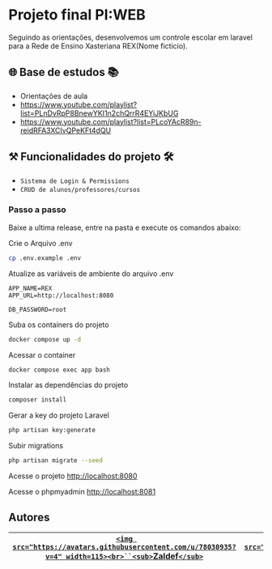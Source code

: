 # Projeto final PI:WEB

Seguindo as orientações, desenvolvemos um controle escolar em laravel para a Rede de Ensino Xasteriana REX(Nome ficticio).

## 🌐 Base de estudos 📚

- Orientações de aula
- https://www.youtube.com/playlist?list=PLnDvRpP8BnewYKI1n2chQrrR4EYiJKbUG
- https://www.youtube.com/playlist?list=PLcoYAcR89n-reidRFA3XCIvQPeKFt4dQU

## ⚒ Funcionalidades do projeto 🛠

- `Sistema de Login & Permissions`
- `CRUD de alunos/professores/cursos`

### Passo a passo

Baixe a ultima release, entre na pasta e execute os comandos abaixo:

Crie o Arquivo .env

```sh
cp .env.example .env
```

Atualize as variáveis de ambiente do arquivo .env

```dosini
APP_NAME=REX
APP_URL=http://localhost:8080

DB_PASSWORD=root
```

Suba os containers do projeto

```sh
docker compose up -d
```

Acessar o container

```sh
docker compose exec app bash
```

Instalar as dependências do projeto

```sh
composer install
```

Gerar a key do projeto Laravel

```sh
php artisan key:generate
```

Subir migrations

```sh
php artisan migrate --seed
```

Acesse o projeto
[http://localhost:8080](http://localhost:8080)

Acesse o phpmyadmin
[http://localhost:8081](http://localhost:8081)

## Autores

| [`<img src="https://avatars.githubusercontent.com/u/78030935?v=4" width=115><br>``<sub>`Zaldef`</sub>`](https://github.com/Zaldef) | [`<img src="https://avatars.githubusercontent.com/u/111884977?v=4" width=115><br>``<sub>`leticiamaiza`</sub>`](https://github.com/leticiamaiza) |
| :-----------------------------------------------------------------------------------------------------------------------------------: | :------------------------------------------------------------------------------------------------------------------------------------------------: |
